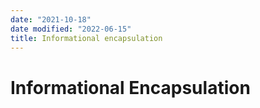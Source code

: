 ```yaml
---
date: "2021-10-18"
date modified: "2022-06-15"
title: Informational encapsulation
---
```


# Informational Encapsulation
